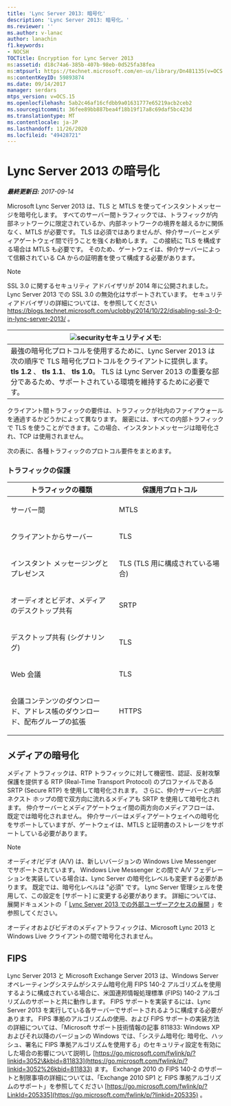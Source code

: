 ```yaml
---
title: 'Lync Server 2013: 暗号化'
description: 'Lync Server 2013: 暗号化。'
ms.reviewer: ''
ms.author: v-lanac
author: lanachin
f1.keywords:
- NOCSH
TOCTitle: Encryption for Lync Server 2013
ms:assetid: d18c74a6-385b-407b-98eb-0d525fa38fea
ms:mtpsurl: https://technet.microsoft.com/en-us/library/Dn481135(v=OCS.15)
ms:contentKeyID: 59893874
ms.date: 09/14/2017
manager: serdars
mtps_version: v=OCS.15
ms.openlocfilehash: 5ab2c46af16cfdbb9a01631777e65219acb2ceb2
ms.sourcegitcommit: 36fee89bb887bea4f18b19f17a8c69daf5bc423d
ms.translationtype: MT
ms.contentlocale: ja-JP
ms.lasthandoff: 11/26/2020
ms.locfileid: "49428721"
---
```

# <a name="encryption-for-lync-server-2013"></a>Lync Server 2013 の暗号化

<div data-xmlns="http://www.w3.org/1999/xhtml">

<div class="topic" data-xmlns="http://www.w3.org/1999/xhtml" data-msxsl="urn:schemas-microsoft-com:xslt" data-cs="https://msdn.microsoft.com/">

<div data-asp="https://msdn2.microsoft.com/asp">



</div>

<div id="mainSection">

<div id="mainBody">

<span> </span>

_**最終更新日:** 2017-09-14_

Microsoft Lync Server 2013 は、TLS と MTLS を使ってインスタントメッセージを暗号化します。 すべてのサーバー間トラフィックでは、トラフィックが内部ネットワークに限定されているか、内部ネットワークの境界を越えるかに関係なく、MTLS が必要です。 TLS は必須ではありませんが、仲介サーバーとメディアゲートウェイ間で行うことを強くお勧めします。 この接続に TLS を構成する場合は MTLS も必要です。 そのため、ゲートウェイは、仲介サーバーによって信頼されている CA からの証明書を使って構成する必要があります。

<div>


> [!NOTE]  
> SSL 3.0 に関するセキュリティ アドバイザリが 2014 年に公開されました。 Lync Server 2013 での SSL 3.0 の無効化はサポートされています。 セキュリティアドバイザリの詳細については、を参照してください <A class=uri href="https://blogs.technet.microsoft.com/uclobby/2014/10/22/disabling-ssl-3-0-in-lync-server-2013/">https://blogs.technet.microsoft.com/uclobby/2014/10/22/disabling-ssl-3-0-in-lync-server-2013/</A> 。



</div>

<div>

<table>
<thead>
<tr class="header">
<th><img src="images/Gg398321.security(OCS.15).gif" title="証券" alt="security" />セキュリティメモ:</th>
</tr>
</thead>
<tbody>
<tr class="odd">
<td>最強の暗号化プロトコルを使用するために、Lync Server 2013 は次の順序で TLS 暗号化プロトコルをクライアントに提供します。 <strong>tls 1.2</strong> 、 <strong>tls 1.1</strong>、 <strong>tls 1.0</strong>。 TLS は Lync Server 2013 の重要な部分であるため、サポートされている環境を維持するために必要です。</td>
</tr>
</tbody>
</table>


</div>

クライアント間トラフィックの要件は、トラフィックが社内のファイアウォールを通過するかどうかによって異なります。 厳密には、すべての内部トラフィックで TLS を使うことができます。この場合、インスタントメッセージは暗号化され、TCP は使用されません。

次の表に、各種トラフィックのプロトコル要件をまとめます。

### <a name="traffic-protection"></a>トラフィックの保護

<table>
<colgroup>
<col style="width: 50%" />
<col style="width: 50%" />
</colgroup>
<thead>
<tr class="header">
<th>トラフィックの種類</th>
<th>保護用プロトコル</th>
</tr>
</thead>
<tbody>
<tr class="odd">
<td><p>サーバー間</p></td>
<td><p>MTLS</p></td>
</tr>
<tr class="even">
<td><p>クライアントからサーバー</p></td>
<td><p>TLS</p></td>
</tr>
<tr class="odd">
<td><p>インスタント メッセージングとプレゼンス</p></td>
<td><p>TLS (TLS 用に構成されている場合)</p></td>
</tr>
<tr class="even">
<td><p>オーディオとビデオ、メディアのデスクトップ共有</p></td>
<td><p>SRTP</p></td>
</tr>
<tr class="odd">
<td><p>デスクトップ共有 (シグナリング)</p></td>
<td><p>TLS</p></td>
</tr>
<tr class="even">
<td><p>Web 会議</p></td>
<td><p>TLS</p></td>
</tr>
<tr class="odd">
<td><p>会議コンテンツのダウンロード、アドレス帳のダウンロード、配布グループの拡張</p></td>
<td><p>HTTPS</p></td>
</tr>
</tbody>
</table>


<div>

## <a name="media-encryption"></a>メディアの暗号化

メディア トラフィックは、RTP トラフィックに対して機密性、認証、反射攻撃保護を提供する RTP (Real-Time Transport Protocol) のプロファイルである SRTP (Secure RTP) を使用して暗号化されます。 さらに、仲介サーバーと内部ネクスト ホップの間で双方向に流れるメディアも SRTP を使用して暗号化されます。 仲介サーバーとメディアゲートウェイ間の両方向のメディアフローは、既定では暗号化されません。 仲介サーバーはメディアゲートウェイへの暗号化をサポートしていますが、ゲートウェイは、MTLS と証明書のストレージをサポートしている必要があります。

<div>


> [!NOTE]  
> オーディオ/ビデオ (A/V) は、新しいバージョンの Windows Live Messenger でサポートされています。 Windows Live Messenger との間で A/V フェデレーションを実装している場合は、Lync Server の暗号化レベルも変更する必要があります。 既定では、暗号化レベルは "必須" です。 Lync Server 管理シェルを使用して、この設定を [サポート] に変更する必要があります。 詳細については、展開ドキュメントの「 <A href="lync-server-2013-deploying-external-user-access.md">Lync Server 2013 での外部ユーザーアクセスの展開</A> 」を参照してください。



</div>

オーディオおよびビデオのメディアトラフィックは、Microsoft Lync 2013 と Windows Live クライアントの間で暗号化されません。

</div>

<div>

## <a name="fips"></a>FIPS

Lync Server 2013 と Microsoft Exchange Server 2013 は、Windows Server オペレーティングシステムがシステム暗号化用 FIPS 140-2 アルゴリズムを使用するように構成されている場合に、米国連邦情報処理標準 (FIPS) 140-2 アルゴリズムのサポートと共に動作します。 FIPS サポートを実装するには、Lync Server 2013 を実行している各サーバーでサポートされるように構成する必要があります。 FIPS 準拠のアルゴリズムの使用、および FIPS サポートの実装方法の詳細については、「Microsoft サポート技術情報の記事 811833: Windows XP およびそれ以降のバージョンの Windows では、「システム暗号化: 暗号化、ハッシュ、署名に FIPS 準拠アルゴリズムを使用する」のセキュリティ設定を有効にした場合の影響について説明し [https://go.microsoft.com/fwlink/p/?linkid=3052\&kbid=811833](https://go.microsoft.com/fwlink/p/?linkid=3052%26kbid=811833) ます。 Exchange 2010 の FIPS 140-2 のサポートと制限事項の詳細については、「Exchange 2010 SP1 と FIPS 準拠アルゴリズムのサポート」を参照してください [https://go.microsoft.com/fwlink/p/?LinkId=205335](https://go.microsoft.com/fwlink/p/?linkid=205335) 。

</div>

</div>

<span> </span>

</div>

</div>

</div>

